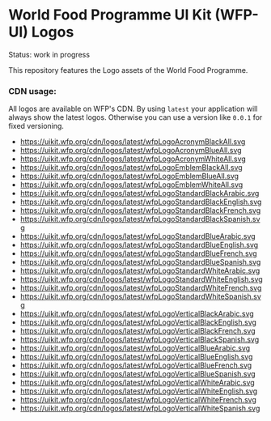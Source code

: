 # World Food Programme UI Kit (WFP-UI) Logos

Status: work in progress

This repository features the Logo assets of the World Food Programme.

### CDN usage:

All logos are available on WFP's CDN.
By using `latest` your application will always show the latest logos. Otherwise you can use a version like `0.0.1` for fixed versioning.
































<!---CDN Urls-->
- https://uikit.wfp.org/cdn/logos/latest/wfpLogoAcronymBlackAll.svg
- https://uikit.wfp.org/cdn/logos/latest/wfpLogoAcronymBlueAll.svg
- https://uikit.wfp.org/cdn/logos/latest/wfpLogoAcronymWhiteAll.svg
- https://uikit.wfp.org/cdn/logos/latest/wfpLogoEmblemBlackAll.svg
- https://uikit.wfp.org/cdn/logos/latest/wfpLogoEmblemBlueAll.svg
- https://uikit.wfp.org/cdn/logos/latest/wfpLogoEmblemWhiteAll.svg
- https://uikit.wfp.org/cdn/logos/latest/wfpLogoStandardBlackArabic.svg
- https://uikit.wfp.org/cdn/logos/latest/wfpLogoStandardBlackEnglish.svg
- https://uikit.wfp.org/cdn/logos/latest/wfpLogoStandardBlackFrench.svg
- https://uikit.wfp.org/cdn/logos/latest/wfpLogoStandardBlackSpanish.svg
- https://uikit.wfp.org/cdn/logos/latest/wfpLogoStandardBlueArabic.svg
- https://uikit.wfp.org/cdn/logos/latest/wfpLogoStandardBlueEnglish.svg
- https://uikit.wfp.org/cdn/logos/latest/wfpLogoStandardBlueFrench.svg
- https://uikit.wfp.org/cdn/logos/latest/wfpLogoStandardBlueSpanish.svg
- https://uikit.wfp.org/cdn/logos/latest/wfpLogoStandardWhiteArabic.svg
- https://uikit.wfp.org/cdn/logos/latest/wfpLogoStandardWhiteEnglish.svg
- https://uikit.wfp.org/cdn/logos/latest/wfpLogoStandardWhiteFrench.svg
- https://uikit.wfp.org/cdn/logos/latest/wfpLogoStandardWhiteSpanish.svg
- https://uikit.wfp.org/cdn/logos/latest/wfpLogoVerticalBlackArabic.svg
- https://uikit.wfp.org/cdn/logos/latest/wfpLogoVerticalBlackEnglish.svg
- https://uikit.wfp.org/cdn/logos/latest/wfpLogoVerticalBlackFrench.svg
- https://uikit.wfp.org/cdn/logos/latest/wfpLogoVerticalBlackSpanish.svg
- https://uikit.wfp.org/cdn/logos/latest/wfpLogoVerticalBlueArabic.svg
- https://uikit.wfp.org/cdn/logos/latest/wfpLogoVerticalBlueEnglish.svg
- https://uikit.wfp.org/cdn/logos/latest/wfpLogoVerticalBlueFrench.svg
- https://uikit.wfp.org/cdn/logos/latest/wfpLogoVerticalBlueSpanish.svg
- https://uikit.wfp.org/cdn/logos/latest/wfpLogoVerticalWhiteArabic.svg
- https://uikit.wfp.org/cdn/logos/latest/wfpLogoVerticalWhiteEnglish.svg
- https://uikit.wfp.org/cdn/logos/latest/wfpLogoVerticalWhiteFrench.svg
- https://uikit.wfp.org/cdn/logos/latest/wfpLogoVerticalWhiteSpanish.svg
